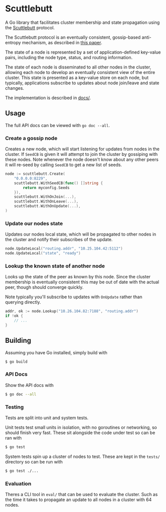 # Scuttlebutt
A Go library that facilitates cluster membership and state propagation using the
[Scuttlebutt](https://www.cs.cornell.edu/home/rvr/papers/flowgossip.pdf)
protocol.

The Scuttlebutt protocol is an eventually consistent, gossip-based anti-entropy
mechanism, as described in [this paper](https://www.cs.cornell.edu/home/rvr/papers/flowgossip.pdf).

The state of a node is represented by a set of application-defined key-value
pairs, including the node type, status, and routing information.

The state of each node is disseminated to all other nodes in the cluster,
allowing each node to develop an eventually consistent view of the entire
cluster. This state is presented as a key-value store on each node, but
typically, applications subscribe to updates about node join/leave and state
changes.

The implementation is described in [docs/](docs/).

## Usage
The full API docs can be viewed with `go doc --all`.

### Create a gossip node
Creates a new node, which will start listening for updates from nodes in the
cluster. If `SeedCB` is given it will attempt to join the cluster by gossiping
with these nodes. Note whenever the node doesn't know about any other peers it
will re-seed by calling `SeedCB` to get a new list of seeds.

```go
node := scuttlebutt.Create(
	"0.0.0.0:8229",
	scuttlebutt.WithSeedCB(func() []string {
		return myconfig.Seeds
	}),
	scuttlebutt.WithOnJoin(...),
	scuttlebutt.WithOnLeave(...),
	scuttlebutt.WithOnUpdate(...),
)
```

### Update our nodes state
Updates our nodes local state, which will be propagated to other nodes in the
cluster and notify their subscribes of the update.

```go
node.UpdateLocal("routing.addr", "10.25.104.42:5112")
node.UpdateLocal("state", "ready")
```

### Lookup the known state of another node
Looks up the state of the peer as known by this node. Since the cluster
membership is eventually consistent this may be out of date with the actual
peer, though should converge quickly.

Note typically you'll subscribe to updates with `OnUpdate` rather than querying
directly.

```go
addr, ok := node.Lookup("10.26.104.82:7188", "routing.addr")
if !ok {
	// ...
}
```

## Building
Assuming you have Go installed, simply build with
```bash
$ go build
```

### API Docs
Show the API docs with
```bash
$ go doc --all
```

### Testing
Tests are split into unit and system tests.

Unit tests test small units in isolation, with no goroutines or networking, so
should finish very fast. These sit alongside the code under test so can be
ran with
```bash
$ go test
```

System tests spin up a cluster of nodes to test. These are kept in the `tests/`
directory so can be run with
```bash
$ go test ./...
```

### Evaluation
Theres a CLI tool in `eval/` that can be used to evaluate the cluster. Such
as the time it takes to propagate an update to all nodes in a cluster with
64 nodes.

